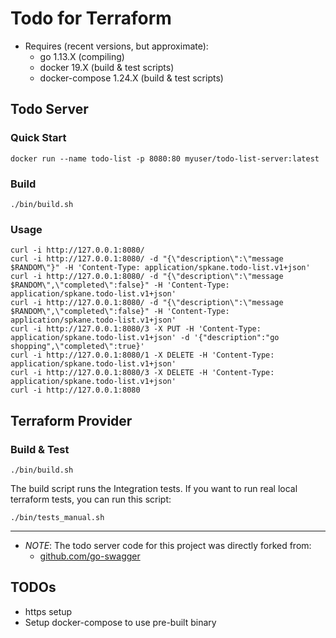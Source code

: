 # Todo for Terraform

* Requires (recent versions, but approximate):
  * go 1.13.X (compiling)
  * docker 19.X (build & test scripts)
  * docker-compose 1.24.X (build & test scripts)

## Todo Server

### Quick Start

```shell
docker run --name todo-list -p 8080:80 myuser/todo-list-server:latest
```

### Build

```shell
./bin/build.sh
```

### Usage

```shell
curl -i http://127.0.0.1:8080/
curl -i http://127.0.0.1:8080/ -d "{\"description\":\"message $RANDOM\"}" -H 'Content-Type: application/spkane.todo-list.v1+json'
curl -i http://127.0.0.1:8080/ -d "{\"description\":\"message $RANDOM\",\"completed\":false}" -H 'Content-Type: application/spkane.todo-list.v1+json'
curl -i http://127.0.0.1:8080/ -d "{\"description\":\"message $RANDOM\",\"completed\":false}" -H 'Content-Type: application/spkane.todo-list.v1+json'
curl -i http://127.0.0.1:8080/3 -X PUT -H 'Content-Type: application/spkane.todo-list.v1+json' -d '{"description":"go shopping",\"completed\":true}'
curl -i http://127.0.0.1:8080/1 -X DELETE -H 'Content-Type: application/spkane.todo-list.v1+json'
curl -i http://127.0.0.1:8080/3 -X DELETE -H 'Content-Type: application/spkane.todo-list.v1+json'
curl -i http://127.0.0.1:8080
```

## Terraform Provider

### Build & Test

```shell
./bin/build.sh
```

The build script runs the Integration tests. If you want to run real local terraform tests, you can run this script:

```shell
./bin/tests_manual.sh
```

---

* *NOTE*: The todo server code for this project was directly forked from:
  * [github.com/go-swagger](https://github.com/go-swagger/go-swagger/tree/master/examples/tutorials/todo-list/server-complete)


## TODOs

* https setup
* Setup docker-compose to use pre-built binary
